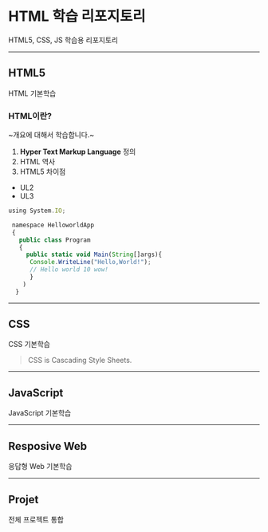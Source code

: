 # HTML 학습 리포지토리
HTML5, CSS, JS 학습용 리포지토리

-------------------------------------

## HTML5
HTML 기본학습

### HTML이란?
~개요에 대해서 학습합니다.~

1. **Hyper Text Markup Language** 정의
2. HTML 역사
3. HTML5 차이점

 - UL2
 - UL3
 
 ```javascript
 using System.IO;
 
  namespace HelloworldApp
  {
    public class Program
    {
      public static void Main(String[]args){
       Console.WriteLine("Hello,World!");
       // Hello world 10 wow!
       }
     )
   }
 ```
-------------------------------------------

## CSS
CSS 기본학습

> CSS is Cascading Style Sheets.

-------------------------------------------

## JavaScript
JavaScript 기본학습

-------------------------------------------

## Resposive Web
응답형 Web 기본학습

-------------------------------------------

## Projet
전체 프로젝트 통합
